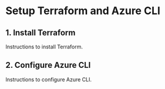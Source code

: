 # Setup Terraform and Azure CLI

## 1. Install Terraform

Instructions to install Terraform.

## 2. Configure Azure CLI

Instructions to configure Azure CLI.